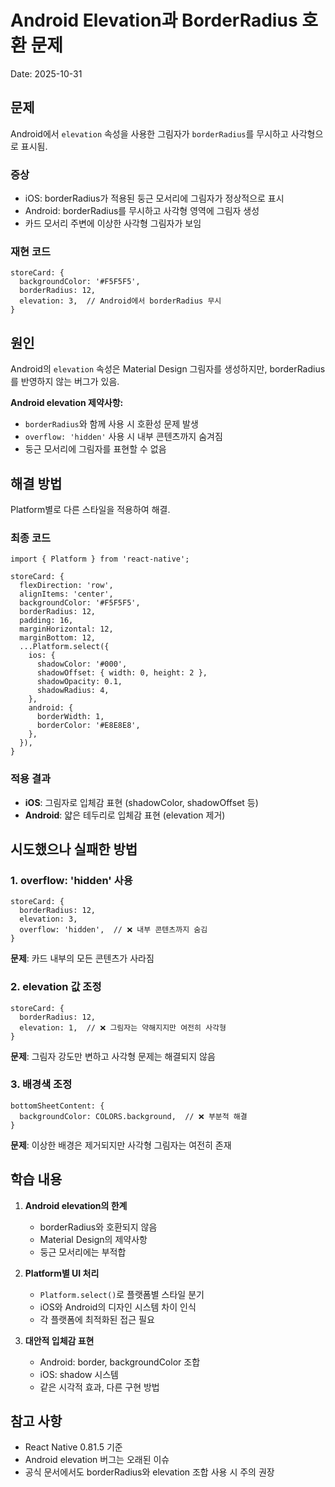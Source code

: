 # Android Elevation과 BorderRadius 호환 문제

Date: 2025-10-31

## 문제

Android에서 `elevation` 속성을 사용한 그림자가 `borderRadius`를 무시하고 사각형으로 표시됨.

### 증상
- iOS: borderRadius가 적용된 둥근 모서리에 그림자가 정상적으로 표시
- Android: borderRadius를 무시하고 사각형 영역에 그림자 생성
- 카드 모서리 주변에 이상한 사각형 그림자가 보임

### 재현 코드
```tsx
storeCard: {
  backgroundColor: '#F5F5F5',
  borderRadius: 12,
  elevation: 3,  // Android에서 borderRadius 무시
}
```

## 원인

Android의 `elevation` 속성은 Material Design 그림자를 생성하지만, borderRadius를 반영하지 않는 버그가 있음.

**Android elevation 제약사항:**
- `borderRadius`와 함께 사용 시 호환성 문제 발생
- `overflow: 'hidden'` 사용 시 내부 콘텐츠까지 숨겨짐
- 둥근 모서리에 그림자를 표현할 수 없음

## 해결 방법

Platform별로 다른 스타일을 적용하여 해결.

### 최종 코드
```tsx
import { Platform } from 'react-native';

storeCard: {
  flexDirection: 'row',
  alignItems: 'center',
  backgroundColor: '#F5F5F5',
  borderRadius: 12,
  padding: 16,
  marginHorizontal: 12,
  marginBottom: 12,
  ...Platform.select({
    ios: {
      shadowColor: '#000',
      shadowOffset: { width: 0, height: 2 },
      shadowOpacity: 0.1,
      shadowRadius: 4,
    },
    android: {
      borderWidth: 1,
      borderColor: '#E8E8E8',
    },
  }),
}
```

### 적용 결과
- **iOS**: 그림자로 입체감 표현 (shadowColor, shadowOffset 등)
- **Android**: 얇은 테두리로 입체감 표현 (elevation 제거)

## 시도했으나 실패한 방법

### 1. overflow: 'hidden' 사용
```tsx
storeCard: {
  borderRadius: 12,
  elevation: 3,
  overflow: 'hidden',  // ❌ 내부 콘텐츠까지 숨김
}
```
**문제**: 카드 내부의 모든 콘텐츠가 사라짐

### 2. elevation 값 조정
```tsx
storeCard: {
  borderRadius: 12,
  elevation: 1,  // ❌ 그림자는 약해지지만 여전히 사각형
}
```
**문제**: 그림자 강도만 변하고 사각형 문제는 해결되지 않음

### 3. 배경색 조정
```tsx
bottomSheetContent: {
  backgroundColor: COLORS.background,  // ❌ 부분적 해결
}
```
**문제**: 이상한 배경은 제거되지만 사각형 그림자는 여전히 존재

## 학습 내용

1. **Android elevation의 한계**
   - borderRadius와 호환되지 않음
   - Material Design의 제약사항
   - 둥근 모서리에는 부적합

2. **Platform별 UI 처리**
   - `Platform.select()`로 플랫폼별 스타일 분기
   - iOS와 Android의 디자인 시스템 차이 인식
   - 각 플랫폼에 최적화된 접근 필요

3. **대안적 입체감 표현**
   - Android: border, backgroundColor 조합
   - iOS: shadow 시스템
   - 같은 시각적 효과, 다른 구현 방법

## 참고 사항

- React Native 0.81.5 기준
- Android elevation 버그는 오래된 이슈
- 공식 문서에서도 borderRadius와 elevation 조합 사용 시 주의 권장
